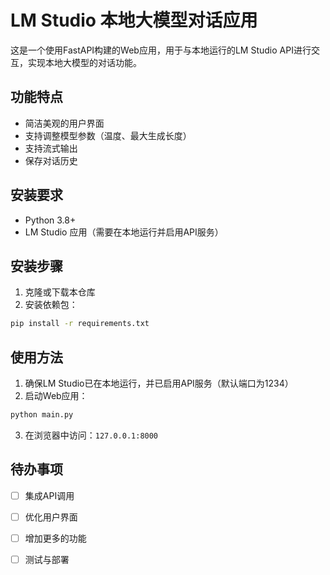 # LM Studio 本地大模型对话应用

这是一个使用FastAPI构建的Web应用，用于与本地运行的LM Studio API进行交互，实现本地大模型的对话功能。

## 功能特点

- 简洁美观的用户界面
- 支持调整模型参数（温度、最大生成长度）
- 支持流式输出
- 保存对话历史

## 安装要求

- Python 3.8+
- LM Studio 应用（需要在本地运行并启用API服务）

## 安装步骤

1. 克隆或下载本仓库
2. 安装依赖包：

```bash
pip install -r requirements.txt
```

## 使用方法

1. 确保LM Studio已在本地运行，并已启用API服务（默认端口为1234）
2. 启动Web应用：

```bash
python main.py
```

3. 在浏览器中访问：`127.0.0.1:8000`

## 待办事项
- [ ] 集成API调用
- [ ] 优化用户界面
- [ ] 增加更多的功能
- [ ] 测试与部署

